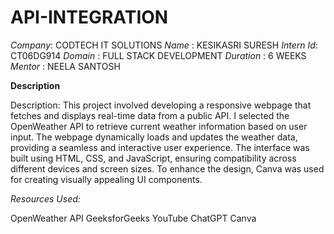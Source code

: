 # API-INTEGRATION

*Company*: CODTECH IT SOLUTIONS
*Name* : KESIKASRI SURESH
*Intern Id*: CT06DG914
*Domain* : FULL STACK DEVELOPMENT
*Duration* : 6 WEEKS
*Mentor* : NEELA SANTOSH

**Description**

Description:
This project involved developing a responsive webpage that fetches and displays real-time data from a public API. I selected the OpenWeather API to retrieve current weather information based on user input. The webpage dynamically loads and updates the weather data, providing a seamless and interactive user experience.
The interface was built using HTML, CSS, and JavaScript, ensuring compatibility across different devices and screen sizes. To enhance the design, Canva was used for creating visually appealing UI components.

*Resources Used:*

OpenWeather API
GeeksforGeeks
YouTube
ChatGPT
Canva

